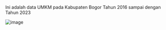 Ini adalah data UMKM pada Kabupaten Bogor Tahun 2016 sampai dengan Tahun 2023

![image](https://github.com/user-attachments/assets/799eec30-cb2c-4590-83b7-a0a719d4943e)
